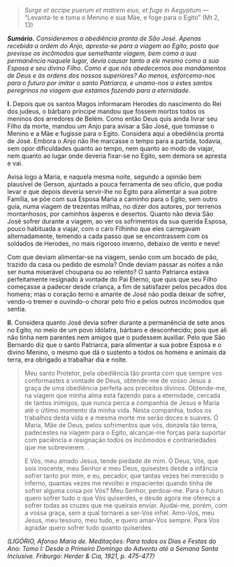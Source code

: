> *Surge et accipe puerum et matrem eius, et fuge in Aegyptum* — “Levanta-te e toma o Menino e sua Mãe, e foge para o Egito” (Mt 2, 13)

***Sumário.** Consideremos a obediência pronta de São José. Apenas recebida a ordem do Anjo, apresta-se para a viagem ao Egito, posto que previsse os incômodos que semelhante viagem, bem como a sua permanência naquele lugar, devia causar tanto a ele mesmo como a sua Esposa e seu divino Filho. Como é que nós obedecemos aos mandamentos de Deus e às ordens dos nossos superiores? Ao menos, esforcemo-nos para o futuro por imitar o santo Patriarca, e unamo-nos a estes santos peregrinos na viagem que estamos fazendo para a eternidade.*

**I.** Depois que os santos Magos informaram Herodes do nascimento do Rei dos judeus, o bárbaro príncipe mandou que fossem mortos todos os meninos dos arredores de Belém. Como então Deus quis ainda livrar seu Filho da morte, mandou um Anjo para avisar a São José, que tomasse o Menino e a Mãe e fugisse para o Egito. Considera aqui a obediência pronta de José. Embora o Anjo não lhe marcasse o tempo para a partida, todavia, sem opor dificuldades quanto ao tempo, nem quanto ao modo de viajar, nem quanto ao lugar onde deveria fixar-se no Egito, sem demora se apresta e vai.

Avisa logo a Maria, e naquela mesma noite, segundo a opinião bem plausível de Gerson, ajuntado a pouca ferramenta de seu ofício, que podia levar e que depois deveria servir-lhe no Egito para alimentar a sua pobre Família, se põe com sua Esposa Maria a caminho para o Egito, sem outro guia, numa viagem de trezentas milhas, no dizer dos autores, por terrenos montanhosos, por caminhos ásperos e desertos. Quanto não devia São José sofrer durante a viagem, ao ver os sofrimentos da sua querida Esposa, pouco habituada a viajar, com o caro Filhinho que eles carregavam alternadamente, temendo a cada passo que se encontrassem com os soldados de Herodes, no mais rigoroso inverno, debaixo de vento e neve!

Com que deviam alimentar-se na viagem, senão com um bocado de pão, trazido da casa ou pedido de esmola? Onde deviam passar as noites a não ser numa miserável choupana ou ao relento? O santo Patriarca estava perfeitamente resignado à vontade do Pai Eterno, que quis que seu Filho começasse a padecer desde criança, a fim de satisfazer pelos pecados dos homens; mas o coração terno e amante de José não podia deixar de sofrer, vendo-o tremer e ouvindo-o chorar pelo frio e pelos outros incômodos que sentia.

**II.** Considera quanto José devia sofrer durante a permanência de sete anos no Egito, no meio de um povo idólatra, bárbaro e desconhecido; pois que ali não tinha nem parentes nem amigos que o pudessem auxiliar. Pelo que São Bernardo diz que o santo Patriarca, para alimentar a sua pobre Esposa e o divino Menino, o mesmo que dá o sustento a todos os homens e animais da terra, era obrigado a trabalhar dia e noite.

> Meu santo Protetor, pela obediência tão pronta com que sempre vos conformastes a vontade de Deus, obtende-me de vosso Jesus a graça de uma obediência perfeita aos preceitos divinos. Obtende-me, na viagem que minha alma está fazendo para a eternidade, cercada de tantos inimigos, que nunca perca a companhia de Jesus e Maria até o último momento da minha vida. Nesta companhia, todos os trabalhos desta vida e a mesma morte me serão doces e suaves. Ó Maria, Mãe de Deus, pelos sofrimentos que vós, donzela tão tenra, padecestes na viagem para o Egito, alcançai-me forças para suportar com paciência e resignação todos os incômodos e contrariedades que me sobrevierem. .
>
> E Vós, meu amado Jesus, tende piedade de mim. Ó Deus, Vós, que sois inocente, meu Senhor e meu Deus, quisestes desde a infância sofrer tanto por mim, e eu, pecador, que tantas vezes hei merecido o inferno, quantas vezes me revoltei e impacientei quando tinha de sofrer alguma coisa por Vós? Meu Senhor, perdoai-me. Para o futuro quero sofrer tudo o que Vós quiserdes, e desde agora me ofereço a sofrer todas as cruzes que me queirais enviar. Ajudai-me, porém, com a vossa graça, sem a qual tornarei a ser-Vos infiel. Amo-Vos, meu Jesus, meu tesouro, meu tudo, e quero amar-Vos sempre. Para Vos agradar quero sofrer tudo quanto quiserdes.

*(LIGÓRIO, Afonso Maria de. Meditações: Para todos os Dias e Festas do Ano: Tomo I: Desde o Primeiro Domingo do Advento até a Semana Santa Inclusive. Friburgo: Herder & Cia, 1921, p. 475-477)*
